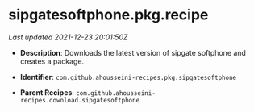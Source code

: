 # sipgatesoftphone.pkg.recipe

_Last updated 2021-12-23 20:01:50Z_

- **Description**: Downloads the latest version of sipgate softphone and creates a package.

- **Identifier**: `com.github.ahousseini-recipes.pkg.sipgatesoftphone`

- **Parent Recipes**: `com.github.ahousseini-recipes.download.sipgatesoftphone`
